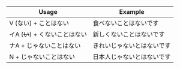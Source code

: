 |Usage|Example|
|-|-|
|V (ない) + ことはない|食べないことはないです|
|イA (~~い~~) + くないことはない|新しくないことはないです|
|ナA + じゃないことはない|きれいじゃないとはないです|
|N + じゃないことはない|日本人じゃないとはないです|